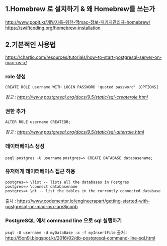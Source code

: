 ## 1.Homebrew 로 설치하기 & 왜 Homebrew를 쓰는가

http://www.popit.kr/개발자를-위한-맥mac-정보-패키지관리자-homebrew/
https://swiftcoding.org/homebrew-installation

## 2.기본적인 사용법

https://chartio.com/resources/tutorials/how-to-start-postgresql-server-on-mac-os-x/

### role 생성
``` CREATE ROLE username WITH LOGIN PASSWORD 'quoted password' [OPTIONS] ```

_참고 : https://www.postgresql.org/docs/9.5/static/sql-createrole.html_
### 권한 추가
``` ALTER ROLE username CREATEDB; ``` 

_참고 : https://www.postgresql.org/docs/9.5/static/sql-alterrole.html_

### 데이터베이스 생성
``` psql postgres -U username ```
``` postgres=> CREATE DATABASE databasename; ```

### 유저에게 데이터베이스 접근 허용
``` GRANT ALL PRIVILEGES ON DATABASE databasename TO username; 
postgres=> \list -- lists all the databases in Postgres
postgres=> \connect databasename
postgres=> \dt -- list the tables in the currently connected database
```

출처 : https://www.codementor.io/engineerapart/getting-started-with-postgresql-on-mac-osx-are8jcopb

### PostgreSQL 에서 command line 으로 sql 실행하기
``` psql -U username -d myDataBase -a -f myInsertFile ```
출처 : http://i5on9i.blogspot.kr/2016/02/db-postgresql-command-line-sql.html
